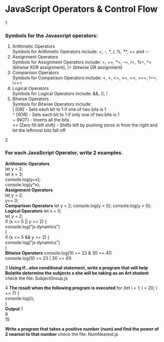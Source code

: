 # JavaScript Operators & Control Flow

1  <h3>Symbols for the Javascript operators:</h3>
1. Arithmetic Operators<br>
Symbols for Arithmetic Operators include:  +, -, *, /, %, **, ++ and --<br>
2. Assignment Operators<br>
Symbols for Assignment Operators include:  =,  +=,  *=, -=, /=, %=, ^= (bitwise XOR assignment), |= (bitwise OR assignment)<br>
3. Comparison Operators<br>
Symbols for Comparison Operators include: <, >, <=, >=, ==, ===, !==, !===<br>
4. Logical Operators<br>
Symbols for Logical Operators include: &&, //, !<br>
5. Bitwise Operators<br>
Symbols for Bitwise Operators include:<br>
|	(OR) -	Sets each bit to 1 if one of two bits is 1<br>
^	(XOR) -	Sets each bit to 1 if only one of two bits is 1<br>
~	(NOT) -	Inverts all the bits<br>
<<	(Zero fill left shift) -	Shifts left by pushing zeros in from the right and let the leftmost bits fall off<br>

2 <h3>For each JavaScript Operator, write 2 examples.</h3>
**Arithmetic Operators**<br>
let y = 2;<br>
let x = 3;<br>
console.log(y+x);<br>
console.log(y*x);<br>
**Assignment Operators**<br>
let y = 2;<br>
y+= 3;<br>
**Comparison Operators**
let y = 2;
console.log(y < 0);
console.log(y > 0);
**Logical Operators**
let x = 5;<br>
let y = 2;<br>
if (x <= 5 || y >= 2) {<br>
  console.log("js dynamics")<br>
}<br>
if (x <= 5 && y >= 2) {<br>
  console.log("js dynamics")<br>
}<br>
**Bitwise Operators**
console.log(10 == 23 & 30 == 41)<br>
console.log(10 == 23 | 30 == 41)<br>

3 **Using if…else conditional statement, write a program that will help Bolatito determine the subjects s she will be taking as an Art student**
check the file: SubjectGroup.js

4 **The result when the following program is executed**
for (let i = 1; i < 20; i += 7) {<br>
  console.log(i);<br>
}<br>
**Output**
1<br>
8<br>
15<br>

**Write a program that takes a positive number (num) and find the power of 2 nearest to that number**
check the file: NumNearest.js